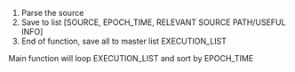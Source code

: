 1. Parse the source 
2. Save to list [SOURCE, EPOCH_TIME, RELEVANT SOURCE PATH/USEFUL INFO]
3. End of function, save all to master list EXECUTION_LIST

Main function will loop EXECUTION_LIST and sort by EPOCH_TIME